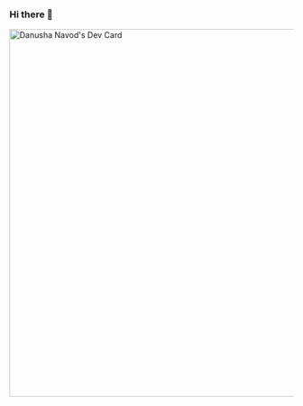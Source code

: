 ### Hi there 👋

<a href="https://app.daily.dev/wulfri"><img src="https://api.daily.dev/devcards/v2/ZMAS1pECVJXB60N4qmzLJ.png?type=wide&r=mba" width="652" alt="Danusha Navod's Dev Card"/></a>
<!--
**wulfri-dng/wulfri-dng** is a ✨ _special_ ✨ repository because its `README.md` (this file) appears on your GitHub profile.

Here are some ideas to get you started:

- 🔭 I’m currently working on ...
- 🌱 I’m currently learning ...
- 👯 I’m looking to collaborate on ...
- 🤔 I’m looking for help with ...
- 💬 Ask me about ...
- 📫 How to reach me: ...
- 😄 Pronouns: ...
- ⚡ Fun fact: ...
-->
